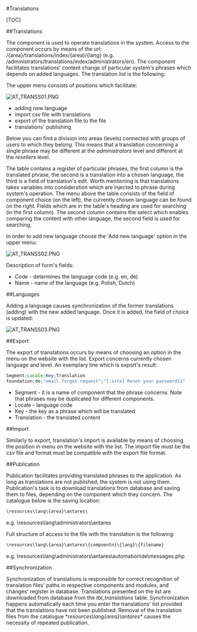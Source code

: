 
#Translations  

[TOC]

##Translations  

The component is used to operate translations in the system. Access to the component occurs by means of the url: /{area}/translations/index/{area}/{lang} (e.g. /administrators/translations/index/administrators/en). The component facilitates translations' content change of particular system's phrases which depends on added languages. The translation list is the following:

The upper menu consists of positions which facilitate:

  ![AT_TRANSS01.PNG](https://raw.githubusercontent.com/antaresproject/docs/master/docs/img/docs/core_modules/translations/AT_TRANSS01.PNG)
  
* adding new language
* import csv file with translations
* export of the translation file to the file
* translations' publishing

Below you can find a division into areas (levels) connected with groups of users to which they belong. This means that a translation concerning a single phrase may be different at the *administrators* level and different at the *resellers* level.

The table contains a register of particular phrases, the first column is the translated phrase, the second is a translation into a chosen language, the third is a field of translation's edit. Worth mentioning is that translations takes variables into consideration which are injected to phrase during system's operation. The menu above the table consists of the field of component choice (on the left), the currently chosen language can be found on the right. Fields which are in the table's heading are used for searching (in the first column). The second column contains the select which enables comparing the content with other language, the second field is used for searching.

In order to add new language choose the 'Add new language' option in the upper menu:

  ![AT_TRANSS02.PNG](https://raw.githubusercontent.com/antaresproject/docs/master/docs/img/docs/core_modules/translations/AT_TRANSS02.PNG)
  
Description of form's fields:

* Code - determines the language code (e.g. en, de)
* Name - name of the language (e.g. Polish, Dutch)

##Languages  

Adding a language causes synchronization of the former translations (adding) with the new added language. Once it is added, the field of choice is updated:

  ![AT_TRANSS03.PNG](https://raw.githubusercontent.com/antaresproject/docs/master/docs/img/docs/core_modules/translations/AT_TRANSS03.PNG)
  
##Export  

The export of translations occurs by means of choosing an option in the menu on the website with the list. Export concerns currently chosen language and level. An exemplary line which is export's result:

```php
Segment;Locale;Key;Translation
foundation;de;"email.forgot.request";"[:site] Reset your password11"

```

* Segment - it is a name of component that the phrase concerns. Note that phrases may be duplicated for different components.
* Locale - language code
* Key - the key as a phrase which will be translated
* Translation - the translated content

##Import  

Similarly to export, translation's import is available by means of choosing the position in menu on the website with the list. The import file must be the csv file and format must be compatible with the export file format.

##Publication  

Publication facilitates providing translated phrases to the application. As long as translations are not published, the system is not using them. Publication's task is to download translations from database and saving them to files, depending on the component which they concern. The catalogue below is the saving location:

```php
\resources\lang\{area}\antares\

```

e.g. \resources\lang\administrators\antares

Full structure of access to the file with the translation is the following:

```php
\resources\lang\{area}\antares\{compoentn}\{lang}\{filename}

```

e.g. \resources\lang\administrators\antares\automation\de\messages.php

##Synchronization  

Synchronization of translations is responsible for correct recognition of translation files' paths in respective components and modules, and changes' register in database. Translations presented on the list are downloaded from database from the *tbl_translations* table. Synchronization happens automatically each time you enter the translations' list provided that the translations have not been published. Removal of the translation files from the catalogue **resources\lang\{area}\antares\** causes the necessity of repeated publication.
